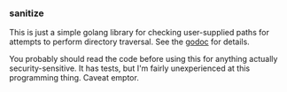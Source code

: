 ### sanitize

This is just a simple golang library for checking user-supplied paths for attempts to perform directory traversal. See the [godoc](https://godoc.org/github.com/casept/sanitize) for details.

You probably should read the code before using this for anything actually security-sensitive. It has tests, but I'm fairly unexperienced at this programming thing. Caveat emptor.
